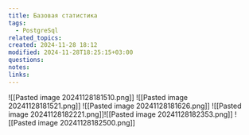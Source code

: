 ```yaml
---
title: Базовая статистика
tags:
  - PostgreSql
related_topics: 
created: 2024-11-28 18:12
modified: 2024-11-28T18:25:15+03:00
questions: 
notes: 
links: 
---
```



![[Pasted image 20241128181510.png]]
![[Pasted image 20241128181521.png]]
![[Pasted image 20241128181626.png]]
![[Pasted image 20241128182221.png]]![[Pasted image 20241128182353.png]]
![[Pasted image 20241128182500.png]]
